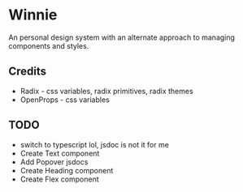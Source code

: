 # Winnie

An personal design system with an alternate approach to managing components and styles.

## Credits

- Radix - css variables, radix primitives, radix themes 
- OpenProps - css variables 

## TODO

- switch to typescript lol, jsdoc is not it for me
- Create Text component
- Add Popover jsdocs
- Create Heading component
- Create Flex component
